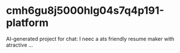 # cmh6gu8j5000hlg04s7q4p191-platform
AI-generated project for chat: I neec a ats friendly resume maker with atractive ...
